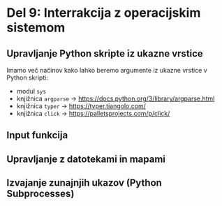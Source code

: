 # Del 9: Interrakcija z operacijskim sistemom

## Upravljanje Python skripte iz ukazne vrstice
Imamo več načinov kako lahko beremo argumente iz ukazne vrstice v Python skripti:
- modul `sys`
- knjižnica `argparse` -> https://docs.python.org/3/library/argparse.html
- knjižnica `typer` -> https://typer.tiangolo.com/
- knjižnica `click` -> https://palletsprojects.com/p/click/

## Input funkcija

## Upravljanje z datotekami in mapami

## Izvajanje zunajnjih ukazov (Python Subprocesses)